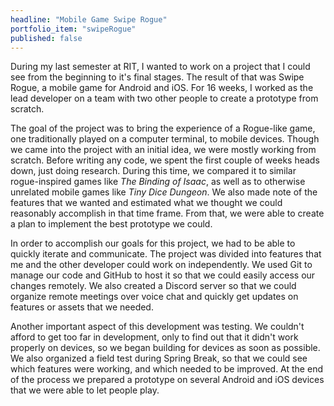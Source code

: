 ```yaml
---
headline: "Mobile Game Swipe Rogue"
portfolio_item: "swipeRogue"
published: false
---
```

During my last semester at RIT, I wanted to work on a project that I could see from the beginning to it's final stages. The result of that was Swipe Rogue, a mobile game for Android and iOS. For 16 weeks, I worked as the lead developer on a team with two other people to create a prototype from scratch.

The goal of the project was to bring the experience of a Rogue-like game, one traditionally played on a computer terminal, to mobile devices. Though we came into the project with an initial idea, we were mostly working from scratch. Before writing any code, we spent the first couple of weeks heads down, just doing research. During this time, we compared it to similar rogue-inspired games like *The Binding of Isaac*, as well as to otherwise unrelated mobile games like *Tiny Dice Dungeon*. We also made note of the features that we wanted and estimated what we thought we could reasonably accomplish in that time frame. From that, we were able to create a plan to implement the best prototype we could.

In order to accomplish our goals for this project, we had to be able to quickly iterate and communicate. The project was divided into features that me and the other developer could work on independently. We used Git to manage our code and GitHub to host it so that we could easily access our changes remotely. We also created a Discord server so that we could organize remote meetings over voice chat and quickly get updates on features or assets that we needed.

Another important aspect of this development was testing. We couldn't afford to get too far in development, only to find out that it didn't work properly on devices, so we began building for devices as soon as possible. We also organized a field test during Spring Break, so that we could see which features were working, and which needed to be improved. At the end of the process we prepared a prototype on several Android and iOS devices that we were able to let people play.
